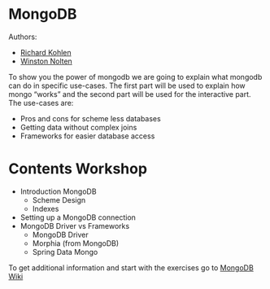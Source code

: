 # MongoDB

Authors:  
- [Richard Kohlen](https://github.com/Appeltaartu)
- [Winston Nolten](https://github.com/winstonnolten)


To show you the power of mongodb we are going to explain
what mongodb can do in specific use-cases. The first part
will be used to explain how mongo “works” and the second
part will be used for the interactive part. The use-cases are:

- Pros and cons for scheme less databases
- Getting data without complex joins
- Frameworks for easier database access

# Contents Workshop

- Introduction MongoDB
    - Scheme Design
    - Indexes
- Setting up a MongoDB connection
- MongoDB Driver vs Frameworks
    - MongoDB Driver
    - Morphia (from MongoDB)
    - Spring Data Mongo

To get additional information and start with the exercises go to [MongoDB Wiki](https://github.com/sebivenlo/MongoDB/wiki)
